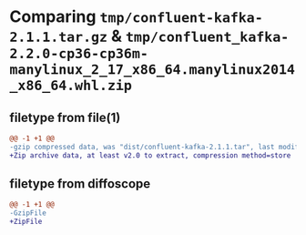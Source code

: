 # Comparing `tmp/confluent-kafka-2.1.1.tar.gz` & `tmp/confluent_kafka-2.2.0-cp36-cp36m-manylinux_2_17_x86_64.manylinux2014_x86_64.whl.zip`

## filetype from file(1)

```diff
@@ -1 +1 @@
-gzip compressed data, was "dist/confluent-kafka-2.1.1.tar", last modified: Thu May  4 10:28:41 2023, max compression
+Zip archive data, at least v2.0 to extract, compression method=store
```

## filetype from diffoscope

```diff
@@ -1 +1 @@
-GzipFile
+ZipFile
```

